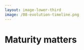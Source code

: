 ```yaml
---
layout: image-lower-third
image: /08-evolution-timeline.png
---
```


# Maturity matters

<!--

*Different Approaches for Different Maturities: Each served its purpose at the right time*

 How do you supply context to your LLM?

Let's look at how our approaches to working with LLMs have evolved. What's important to understand is that these weren't failures - they were appropriate responses to different levels of LLM maturity. Each approach served its purpose at the right time.

[Audience Engagement] How do you supply context to your LLM? [We'll come back to this after we explore the approaches]
-->
